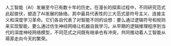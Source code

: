 人工智能（AI）发展至今已有数十年的历史。在漫长的探索过程中，不同研究范式此起彼伏，塑造了AI发展的脉络。其中最具代表性的三大范式是符号主义、连接主义和深度学习革命。它们各自代表了对智能不同的设想：要么通过逻辑符号和规则来实现智能，要么通过仿生神经网络让机器自我学习。从早期的逻辑推理程序到当代的深度神经网络模型，不同范式之间既有继承也有冲突，共同推动着人工智能从萌芽走向今天的繁荣。